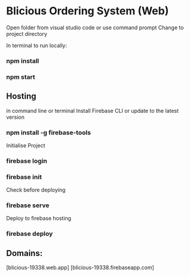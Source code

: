 
# Blicious Ordering System (Web)
Open folder from visual studio code 
or use command prompt
Change to project directory

In terminal to run locally:
### npm install
### npm start

## Hosting
in command line or terminal
Install Firebase CLI or update to the latest version
### npm install -g firebase-tools
Initialise Project
### firebase login
### firebase init

Check before deploying
### firebase serve

Deploy to firebase hosting
### firebase deploy

## Domains:
[blicious-19338.web.app]
[blicious-19338.firebaseapp.com]
